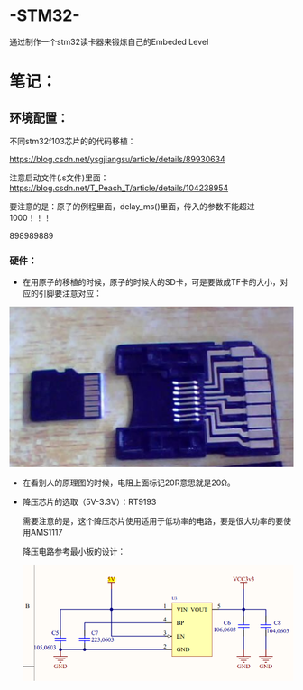 # -STM32-
通过制作一个stm32读卡器来锻炼自己的Embeded Level



# 笔记：

## 环境配置：

不同stm32f103芯片的的代码移植：

https://blog.csdn.net/ysgjiangsu/article/details/89930634

注意启动文件(.s文件)里面：https://blog.csdn.net/T_Peach_T/article/details/104238954

要注意的是：原子的例程里面，delay_ms()里面，传入的参数不能超过1000！！！

898989889

### 硬件：

+ 在用原子的移植的时候，原子的时候大的SD卡，可是要做成TF卡的大小，对应的引脚要注意对应：

![](./image/1.png)

+ 在看别人的原理图的时候，电阻上面标记20R意思就是20Ω。

+ 降压芯片的选取（5V-3.3V）：RT9193 

  需要注意的是，这个降压芯片使用适用于低功率的电路，要是很大功率的要使用AMS1117

  降压电路参考最小板的设计：

  <img src="image/image-20201204200118632.png" alt="image-20201204200118632"  />

